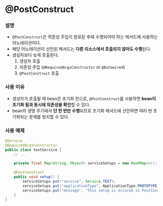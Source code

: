 # @PostConstruct
###  설명
* `@PostConstruct`은 의존성 주입이 완료된 후에 수행되어야 하는 메서드에 사용하는 어노테이션이다.
* 해당 어노테이션이 선언된 메서드는 **다른 리소스에서 호출되지 않아도 수행**된다.
* 생성자보다 늦게 호출된다.
  1. 생성자 호출
  2. 의존성 주입 (`@RequiredArgsConstructor` or `@Autowired`)
  3. `@PostConstruct` 호출

### 사용 이유
* 생성자가 호출될 때 bean은 초기화 전으로, `@PostConstruct`를 사용하면 **bean이 초기화 됨과 동시에 의존성을 확인**할 수 있다.
* bean의 생명 주기에서 **단 한 번만 수행**되므로 초기화 메서드에 선언하면 여러 번 초기화되는 문제를 방지할 수 있다.

### 사용 예제
```java
@Service
@RequiredArgsConstructor
public class testService {
    // ...
    
    private final Map<String, Object> serviceSetups = new HashMap<>();
    
    @PostConstruct
    public void setup() {
        serviceSetups.put("service", Service.TEST);
        serviceSetups.put("applicationType", ApplicationType.PROTOTYPE);
        serviceSetups.put("message", "This setup is occured in PostConstruct.");
    }
}
```


